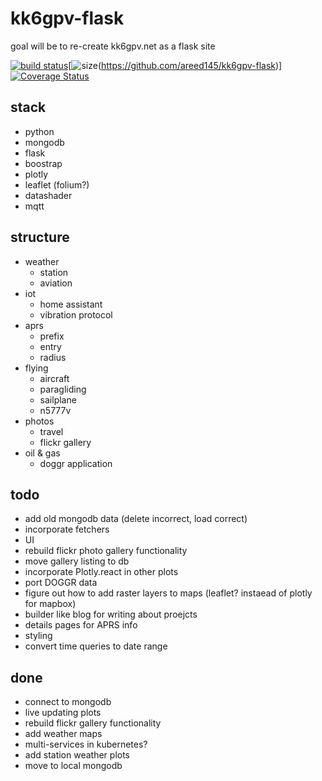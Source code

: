 # kk6gpv-flask
goal will be to re-create kk6gpv.net as a flask site

[![build status](https://img.shields.io/circleci/build/gh/areed145/kk6gpv-flask)](https://circleci.com/gh/areed145/kk6gpv-flask)[![size](https://img.shields.io/github/repo-size/areed145/kk6gpv-flask)(https://github.com/areed145/kk6gpv-flask)][![Coverage Status](https://coveralls.io/repos/github/areed145/kk6gpv-flask/badge.svg?branch=master)](https://coveralls.io/github/areed145/kk6gpv-flask?branch=master)

## stack
- python
- mongodb
- flask
- boostrap
- plotly
- leaflet (folium?)
- datashader
- mqtt

## structure
- weather
    - station
    - aviation
- iot
    - home assistant
    - vibration protocol
- aprs
    - prefix
    - entry
    - radius
- flying
    - aircraft
    - paragliding
    - sailplane
    - n5777v
- photos
    - travel
    - flickr gallery
- oil & gas
     - doggr application

## todo
- add old mongodb data (delete incorrect, load correct)
- incorporate fetchers
- UI
- rebuild flickr photo gallery functionality
- move gallery listing to db
- incorporate Plotly.react in other plots
- port DOGGR data
- figure out how to add raster layers to maps (leaflet? instaead of plotly for mapbox)
- builder like blog for writing about proejcts
- details pages for APRS info
- styling
- convert time queries to date range

## done
- connect to mongodb
- live updating plots
- rebuild flickr gallery functionality
- add weather maps
- multi-services in kubernetes?
- add station weather plots
- move to local mongodb
